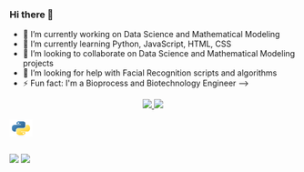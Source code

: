### Hi there 👋

- 🔭 I’m currently working on Data Science and Mathematical Modeling
- 🌱 I’m currently learning Python, JavaScript, HTML, CSS
- 👯 I’m looking to collaborate on Data Science and Mathematical Modeling projects
- 🤔 I’m looking for help with Facial Recognition scripts and algorithms
- ⚡ Fun fact: I'm a Bioprocess and Biotechnology Engineer
-->

<div align="center">
  <a href="https://github.com/pedrocostacurta">
  <img height="180em" src="https://github-readme-stats.vercel.app/api?username=pedrocostacurta&show_icons=true&theme=dark&include_all_commits=true&count_private=true"/>
  <img height="180em" src="https://github-readme-stats.vercel.app/api/top-langs/?username=pedrocostacurta&layout=compact&langs_count=7&theme=dark"/>
</div>
  
 <div style="display: inline_block"><br>
  <img align="center" alt="Rafa-Python" height="30" width="40" src="https://raw.githubusercontent.com/devicons/devicon/master/icons/python/python-original.svg">
 </div>
  
  ##
  
  <div>
  <a href="https://instagram.com/p.costacurta" target="_blank"><img src="https://img.shields.io/badge/-Instagram-%23E4405F?style=for-the-badge&logo=instagram&logoColor=white" target="_blank"></a>
  <a href="https://www.linkedin.com/in/pedro-guilherme-costacurta-da-silva/" target="_blank"><img src="https://img.shields.io/badge/-LinkedIn-%230077B5?style=for-the-badge&logo=linkedin&logoColor=white" target="_blank"></a> 
 
</div>

